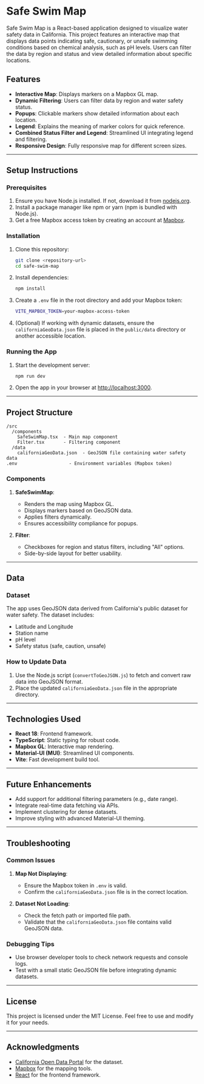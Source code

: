 # Safe Swim Map

Safe Swim Map is a React-based application designed to visualize water safety data in California. This project features an interactive map that displays data points indicating safe, cautionary, or unsafe swimming conditions based on chemical analysis, such as pH levels. Users can filter the data by region and status and view detailed information about specific locations.

## Features

- **Interactive Map**: Displays markers on a Mapbox GL map.
- **Dynamic Filtering**: Users can filter data by region and water safety status.
- **Popups**: Clickable markers show detailed information about each location.
- **Legend**: Explains the meaning of marker colors for quick reference.
- **Combined Status Filter and Legend**: Streamlined UI integrating legend and filtering.
- **Responsive Design**: Fully responsive map for different screen sizes.

---

## Setup Instructions

### Prerequisites

1. Ensure you have Node.js installed. If not, download it from [nodejs.org](https://nodejs.org/).
2. Install a package manager like npm or yarn (npm is bundled with Node.js).
3. Get a free Mapbox access token by creating an account at [Mapbox](https://www.mapbox.com/).

### Installation

1. Clone this repository:
   ```bash
   git clone <repository-url>
   cd safe-swim-map
   ```

2. Install dependencies:
   ```bash
   npm install
   ```

3. Create a `.env` file in the root directory and add your Mapbox token:
   ```bash
   VITE_MAPBOX_TOKEN=your-mapbox-access-token
   ```

4. (Optional) If working with dynamic datasets, ensure the `californiaGeoData.json` file is placed in the `public/data` directory or another accessible location.

### Running the App

1. Start the development server:
   ```bash
   npm run dev
   ```

2. Open the app in your browser at [http://localhost:3000](http://localhost:3000).

---

## Project Structure

```
/src
  /components
    SafeSwimMap.tsx  - Main map component
    Filter.tsx       - Filtering component
  /data
    californiaGeoData.json  - GeoJSON file containing water safety data
.env                   - Environment variables (Mapbox token)
```

### Components

1. **SafeSwimMap**:
   - Renders the map using Mapbox GL.
   - Displays markers based on GeoJSON data.
   - Applies filters dynamically.
   - Ensures accessibility compliance for popups.

2. **Filter**:
   - Checkboxes for region and status filters, including "All" options.
   - Side-by-side layout for better usability.

---

## Data

### Dataset
The app uses GeoJSON data derived from California's public dataset for water safety. The dataset includes:
- Latitude and Longitude
- Station name
- pH level
- Safety status (safe, caution, unsafe)

### How to Update Data
1. Use the Node.js script (`convertToGeoJSON.js`) to fetch and convert raw data into GeoJSON format.
2. Place the updated `californiaGeoData.json` file in the appropriate directory.

---

## Technologies Used

- **React 18**: Frontend framework.
- **TypeScript**: Static typing for robust code.
- **Mapbox GL**: Interactive map rendering.
- **Material-UI (MUI)**: Streamlined UI components.
- **Vite**: Fast development build tool.

---

## Future Enhancements

- Add support for additional filtering parameters (e.g., date range).
- Integrate real-time data fetching via APIs.
- Implement clustering for dense datasets.
- Improve styling with advanced Material-UI theming.

---

## Troubleshooting

### Common Issues

1. **Map Not Displaying**:
   - Ensure the Mapbox token in `.env` is valid.
   - Confirm the `californiaGeoData.json` file is in the correct location.

2. **Dataset Not Loading**:
   - Check the fetch path or imported file path.
   - Validate that the `californiaGeoData.json` file contains valid GeoJSON data.

### Debugging Tips

- Use browser developer tools to check network requests and console logs.
- Test with a small static GeoJSON file before integrating dynamic datasets.

---

## License

This project is licensed under the MIT License. Feel free to use and modify it for your needs.

---

## Acknowledgments

- [California Open Data Portal](https://data.ca.gov/) for the dataset.
- [Mapbox](https://www.mapbox.com/) for the mapping tools.
- [React](https://reactjs.org/) for the frontend framework.

